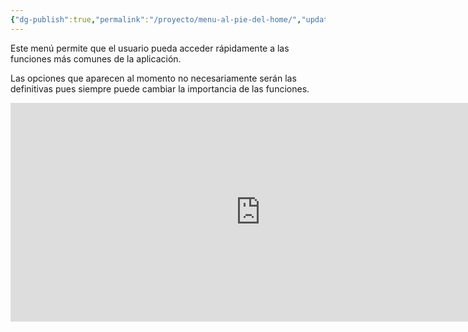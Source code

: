 ```yaml
---
{"dg-publish":true,"permalink":"/proyecto/menu-al-pie-del-home/","updated":"2023-10-08T12:19:40.192-06:00"}
---
```



Este menú permite que el usuario pueda acceder rápidamente a las funciones más comunes de la aplicación.

Las opciones que aparecen al momento no necesariamente serán las definitivas pues siempre puede cambiar la importancia de las funciones.

<iframe style="border:none" width="800" height="350" src="https://whimsical.com/embed/4DXF7ycZqEJkb9UWXnjQPy@7YNFXnKbZAGMybgTy6YxR"></iframe>


